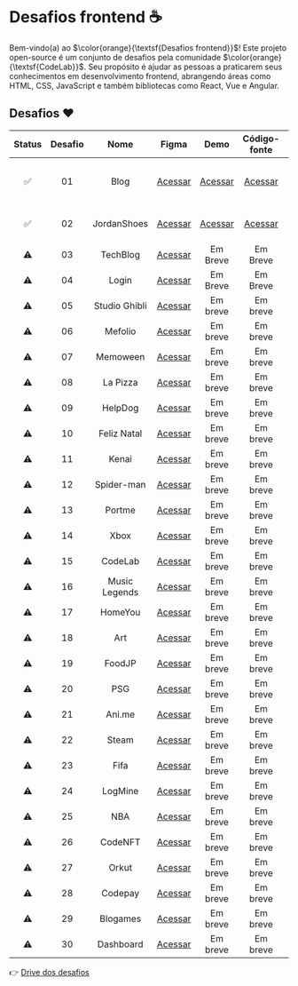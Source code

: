 # Desafios frontend ☕

Bem-vindo(a) ao $\color{orange}{\textsf{Desafios frontend}}$! Este projeto open-source é um conjunto de desafios pela comunidade $\color{orange}{\textsf{CodeLab}}$. Seu propósito é ajudar as pessoas a praticarem seus conhecimentos em desenvolvimento frontend, abrangendo áreas como HTML, CSS, JavaScript e também bibliotecas como React, Vue e Angular.

## Desafios ❤️

| Status | Desafio | Nome |                        Figma                        |   Demo   | Código-fonte | Tecnologias |
| :----: | :-----: | :--: | :-------------------------------------------------: | :------: | :----------: | :---------: |
|   ✅   |   01    | Blog | [Acessar](https://bit.ly/codelab-desafio-1) | [Acessar](https://blog-codelab-tailwind.netlify.app) | [Acessar](https://github.com/gustavomarim/desafios-codelab/tree/master/desafio-01) | HTML, Tailwind CSS e jQuery
|   ✅   |   02    | JordanShoes | [Acessar](https://bit.ly/codelab-desafio-2) | [Acessar](https://jordan-shoes-codelab.netlify.app/) | [Acessar](https://github.com/gustavomarim/desafios-codelab/tree/master/desafio-02) | HTML e Tailwind CSS
|   ⚠️   |   03    | TechBlog    | [Acessar](https://bit.ly/codelab-desafio-3) | Em Breve | Em Breve |
|   ⚠️   |   04    | Login       | [Acessar](https://bit.ly/codelab-desafio-4) | Em Breve | Em Breve |
|   ⚠️   |   05    | Studio Ghibli | [Acessar](https://bit.ly/codelab-desafio-5) | Em breve | Em breve |
|   ⚠️   |   06    | Mefolio | [Acessar](https://bit.ly/codelab-desafio-6) | Em breve | Em breve |
|   ⚠️   |   07    | Memoween | [Acessar](https://bit.ly/codelab-desafio-7) | Em breve | Em breve |
|   ⚠️   |   08    | La Pizza | [Acessar](https://bit.ly/codelab-desafio-8) | Em breve | Em breve |
|   ⚠️   |   09    | HelpDog | [Acessar](https://bit.ly/codelab-desafio-9) | Em breve | Em breve |
|   ⚠️   |   10    | Feliz Natal | [Acessar](https://bit.ly/codelab-desafio-10) | Em breve | Em breve |
|   ⚠️   |   11    | Kenai | [Acessar](https://bit.ly/codelab-desafio-11) | Em breve | Em breve |
|   ⚠️   |   12    | Spider-man | [Acessar](https://bit.ly/codelab-desafio-12) | Em breve | Em breve |
|   ⚠️   |   13    | Portme | [Acessar](https://bit.ly/codelab-desafio-13) | Em breve | Em breve |
|   ⚠️   |   14    | Xbox | [Acessar](https://bit.ly/codelab-desafio-14) | Em breve | Em breve |
|   ⚠️   |   15    | CodeLab | [Acessar](https://bit.ly/codelab-desafio-15) | Em breve | Em breve |
|   ⚠️   |   16    | Music Legends | [Acessar](https://bit.ly/codelab-desafio-16) | Em breve | Em breve |
|   ⚠️   |   17    | HomeYou | [Acessar](https://bit.ly/codelab-desafio-17) | Em breve | Em breve |
|   ⚠️   |   18    | Art | [Acessar](https://bit.ly/codelab-desafio-18) | Em breve | Em breve |
|   ⚠️   |   19    | FoodJP | [Acessar](https://bit.ly/codelab-desafio-19) | Em breve | Em breve |
|   ⚠️   |   20    | PSG | [Acessar](https://bit.ly/codelab-desafio-20) | Em breve | Em breve |
|   ⚠️   |   21    | Ani.me | [Acessar](https://bit.ly/codelab-desafio-21) | Em breve | Em breve |
|   ⚠️   |   22    | Steam | [Acessar](https://bit.ly/codelab-desafio-22) | Em breve | Em breve |
|   ⚠️   |   23    | Fifa | [Acessar](https://bit.ly/codelab-desafio-23) | Em breve | Em breve |
|   ⚠️   |   24    | LogMine | [Acessar](https://bit.ly/codelab-desafio-24) | Em breve | Em breve |
|   ⚠️   |   25    | NBA | [Acessar](https://bit.ly/codelab-desafio-25) | Em breve | Em breve |
|   ⚠️   |   26    | CodeNFT | [Acessar](https://bit.ly/codelab-desafio-26) | Em breve | Em breve |
|   ⚠️   |   27    | Orkut | [Acessar](https://bit.ly/codelab-desafio-27) | Em breve | Em breve |
|   ⚠️   |   28    | Codepay | [Acessar](https://bit.ly/codelab-desafio-28)  | Em breve | Em breve |
|   ⚠️   |   29    | Blogames | [Acessar](https://bit.ly/codelab-desafio-29) | Em breve | Em breve |
|   ⚠️   |   30    | Dashboard | [Acessar](https://bit.ly/codelab-desafio-30) | Em breve | Em breve |

👉 [Drive dos desafios](https://bit.ly/drive-codelab)